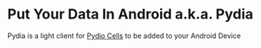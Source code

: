 # Put Your Data In Android a.k.a. Pydia

Pydia is a light client for [Pydio Cells](https://pydio.com) to be added to your Android Device
